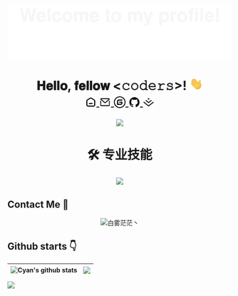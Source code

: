 <div align="center">
  <img src="./assets/Bottom_up.svg"  />
</div>

<h1 align="center">𝐇𝐞𝐥𝐥𝐨, 𝐟𝐞𝐥𝐥𝐨𝐰 <𝚌𝚘𝚍𝚎𝚛𝚜></𝚌𝚘𝚍𝚎𝚛𝚜>! <img src="./assets/image.gif" width="30px" alt=""><br>

<a href="https://baiwumm.com/">
  <img align="center" alt="个人博客" width="26px" src="./assets/home.svg" />
</a>
  <a href="mailto:baiwumm@foxmail.com">
  <img align="center" alt="邮箱" width="26px" src="./assets/email.svg" />
</a>
<a href="https://gitee.com/baiwumm">
  <img align="center" alt="gitee首页" width="26px" src="./assets/gitee.svg" />
</a>
<a href="https://github.com/baiwumm">
  <img align="center" alt="github主页" width="26px" src="./assets/github.svg" />
</a>
<a href="https://juejin.im/user/1917147257534279">
  <img align="center" alt="掘金" width="26px" src="./assets/juejin.svg" />
</a>

###

<div align="center">
  <img height="150" src="https://media.giphy.com/media/M9gbBd9nbDrOTu1Mqx/giphy.gif"  />
</div>

###

<h1 align="center">🛠 专业技能</h1>

###

<p align="center">
    <img src="https://skillicons.dev/icons?i=vue,react,js,ts,css,html,nextjs,prisma,nestjs&theme=light" />
</p>

###


## Contact Me 🌳
<p align="center"><img src="https://cdn.baiwumm.com/app/qrcode.jpg" alt="白雾茫茫丶"></p>

## Github starts :point_down:

| <img align="center" src="https://github-readme-stats.vercel.app/api?username=baiwumm&show_icons=true&include_all_commits=true&theme=buefy&hide_border=true" alt="Cyan's github stats" /> | <img align="center" src="https://github-readme-stats.vercel.app/api/top-langs/?username=baiwumm&layout=compact&theme=buefy&hide_border=true" /> |
| ------------- | ------------- |

![](https://github-profile-trophy.vercel.app/?username=baiwumm&theme=flat&column=7&margin-w=10)
